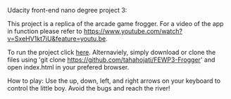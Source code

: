 Udacity front-end nano degree project 3:

This project is a replica of the arcade game frogger. For a video of the app in function please refer to https://www.youtube.com/watch?v=SxeHV1kt7iU&feature=youtu.be.

To run the project click [here](https://tahahojati.github.io/FEWP3-Frogger). Alternaviely, simply download or clone the files using 'git clone https://github.com/tahahojati/FEWP3-Frogger' and open index.html in your prefered browser.  

How to play:
Use the up, down, left, and right arrows on your keyboard to control the little boy. Avoid the bugs and reach the river!

